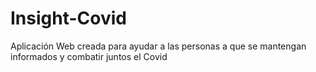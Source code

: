 # Insight-Covid
Aplicación Web creada para ayudar a las personas a que se mantengan informados y combatir juntos el Covid
